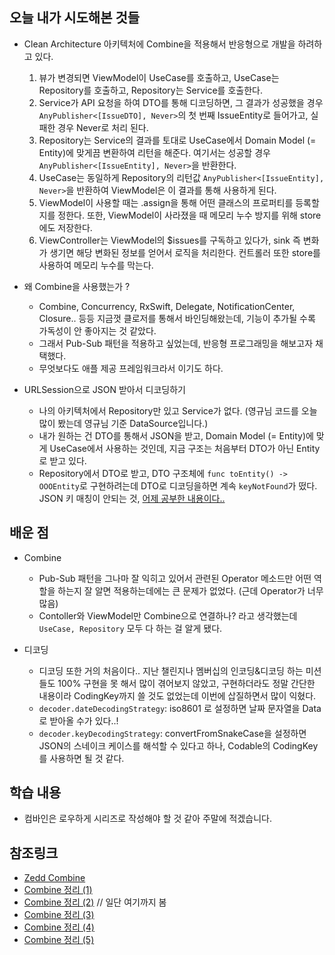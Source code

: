 ## 오늘 내가 시도해본 것들
- Clean Architecture 아키텍처에 Combine을 적용해서 반응형으로 개발을 하려하고 있다.
    1. 뷰가 변경되면 ViewModel이 UseCase를 호출하고, UseCase는 Repository를 호출하고, Repository는 Service를 호출한다.
    2. Service가 API 요청을 하여 DTO를 통해 디코딩하면, 그 결과가 성공했을 경우 `AnyPublisher<[IssueDTO], Never>`의 첫 번째 IssueEntity로 들어가고, 실패한 경우 Never로 처리 된다.
    3. Repository는 Service의 결과를 토대로 UseCase에서 Domain Model (= Entity)에 맞게끔 변환하여 리턴을 해준다. 여기서는 성공할 경우 `AnyPublisher<[IssueEntity], Never>`을 반환한다.
    4. UseCase는 동일하게 Repository의 리턴값 `AnyPublisher<[IssueEntity], Never>`을 반환하여 ViewModel은 이 결과를 통해 사용하게 된다.
    5. ViewModel이 사용할 때는 .assign을 통해 어떤 클래스의 프로퍼티를 등록할 지를 정한다. 또한, ViewModel이 사라졌을 때 메모리 누수 방지를 위해 store에도 저장한다.
    6. ViewController는 ViewModel의 $issues를 구독하고 있다가, sink 즉 변화가 생기면 해당 변화된 정보를 얻어서 로직을 처리한다. 컨트롤러 또한 store를 사용하여 메모리 누수를 막는다.

- 왜 Combine을 사용했는가 ?
    - Combine, Concurrency, RxSwift, Delegate, NotificationCenter, Closure.. 등등
    지금껏 클로저를 통해서 바인딩해왔는데, 기능이 추가될 수록 가독성이 안 좋아지는 것 같았다.
    - 그래서 Pub-Sub 패턴을 적용하고 싶었는데, 반응형 프로그래밍을 해보고자 채택했다.
    - 무엇보다도 애플 제공 프레임워크라서 이기도 하다.

- URLSession으로 JSON 받아서 디코딩하기
    - 나의 아키텍처에서 Repository만 있고 Service가 없다.
    (영규님 코드를 오늘 많이 봤는데 영규님 기준 DataSource입니다.)
    - 내가 원하는 건 DTO를 통해서 JSON을 받고, Domain Model (= Entity)에 맞게 UseCase에서 사용하는 것인데,
    지금 구조는 처음부터 DTO가 아닌 Entity로 받고 있다.
    - Repository에서 DTO로 받고, DTO 구조체에 `func toEntity() -> OOOEntity`로 구현하려는데
    DTO로 디코딩을하면 계속 `keyNotFound`가 떴다. JSON 키 매칭이 안되는 것, [어제 공부한 내용이다..](https://github.com/Kyxxn/TIL/blob/main/CodingKey.md)

## 배운 점
- Combine
    - Pub-Sub 패턴을 그나마 잘 익히고 있어서 관련된 Operator 메소드만 어떤 역할을 하는지 잘 알면
    적용하는데에는 큰 문제가 없었다. (근데 Operator가 너무 많음)
    - Contoller와 ViewModel만 Combine으로 연결하나? 라고 생각했는데 `UseCase, Repository` 모두 다 하는 걸 알게 됐다.

- 디코딩
    - 디코딩 또한 거의 처음이다.. 지난 챌린지나 멤버십의 인코딩&디코딩 하는 미션들도 100% 구현을 못 해서 많이 겪어보지 않았고, 구현하더라도 정말 간단한 내용이라 CodingKey까지 쓸 것도 없었는데 이번에 삽질하면서 많이 익혔다.
    - `decoder.dateDecodingStrategy`: iso8601 로 설정하면 날짜 문자열을 Data로 받아올 수가 있다..!
    - `decoder.keyDecodingStrategy`: convertFromSnakeCase을 설정하면 JSON의 스네이크 케이스를 해석할 수 있다고 하나, Codable의 CodingKey를 사용하면 될 것 같다.


## 학습 내용
- 컴바인은 로우하게 시리즈로 작성해야 할 것 같아 주말에 적겠습니다.


## 참조링크
- [Zedd Combine](https://zeddios.tistory.com/1003)
- [Combine 정리 (1)](https://origogi.github.io/ios/swift-combine-1/)
- [Combine 정리 (2)](https://origogi.github.io/ios/swift-combine-2/) // 일단 여기까지 봄
- [Combine 정리 (3)](https://origogi.github.io/ios/swift-combine-3/)
- [Combine 정리 (4)](https://origogi.github.io/ios/swift-combine-4/)
- [Combine 정리 (5)](https://origogi.github.io/ios/swift-combine-5/)

